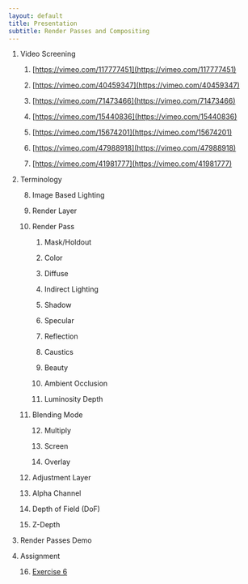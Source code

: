 ```yaml
---
layout: default
title: Presentation
subtitle: Render Passes and Compositing
---
```


1. Video Screening

    1. [https://vimeo.com/117777451](https://vimeo.com/117777451)

    2. [https://vimeo.com/40459347](https://vimeo.com/40459347)

    3. [https://vimeo.com/71473466](https://vimeo.com/71473466)

    4. [https://vimeo.com/15440836](https://vimeo.com/15440836)

    5. [https://vimeo.com/15674201](https://vimeo.com/15674201)

    6. [https://vimeo.com/47988918](https://vimeo.com/47988918)

    7. [https://vimeo.com/41981777](https://vimeo.com/41981777)

2. Terminology

    8. Image Based Lighting

    9. Render Layer

    10. Render Pass

        1. Mask/Holdout

        2. Color

        3. Diffuse

        4. Indirect Lighting

        5. Shadow

        6. Specular

        7. Reflection

        8. Caustics

        9. Beauty

        10. Ambient Occlusion

        11. Luminosity Depth

    11. Blending Mode

        12. Multiply

        13. Screen

        14. Overlay

    12. Adjustment Layer

    13. Alpha Channel

    14. Depth of Field (DoF)

    15. Z-Depth

3. Render Passes Demo

4. Assignment

    16. [Exercise 6](https://docs.google.com/document/d/1pgE2H4ZuulBD1CMgfM2M4tMUl7h9y08-U5ynesXN-78/edit?usp=sharing)

